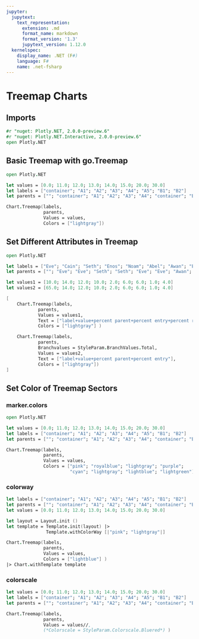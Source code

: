 ```yaml
---
jupyter:
  jupytext:
    text_representation:
      extension: .md
      format_name: markdown
      format_version: '1.3'
      jupytext_version: 1.12.0
  kernelspec:
    display_name: .NET (F#)
    language: F#
    name: .net-fsharp
---
```


# Treemap Charts


## Imports

```fsharp dotnet_interactive={"language": "fsharp"}
#r "nuget: Plotly.NET, 2.0.0-preview.6"
#r "nuget: Plotly.NET.Interactive, 2.0.0-preview.6"
open Plotly.NET
```

## Basic Treemap with go.Treemap

```fsharp dotnet_interactive={"language": "fsharp"}
open Plotly.NET

let values = [0.0; 11.0; 12.0; 13.0; 14.0; 15.0; 20.0; 30.0]
let labels = ["container"; "A1"; "A2"; "A3"; "A4"; "A5"; "B1"; "B2"]
let parents = [""; "container"; "A1"; "A2"; "A3"; "A4"; "container"; "B1"]  

Chart.Treemap(labels,
              parents,
              Values = values,
              Colors = ["lightgray"])
```

## Set Different Attributes in Treemap

```fsharp dotnet_interactive={"language": "fsharp"}
open Plotly.NET

let labels = ["Eve"; "Cain"; "Seth"; "Enos"; "Noam"; "Abel"; "Awan"; "Enoch"; "Azura"]
let parents = [""; "Eve"; "Eve"; "Seth"; "Seth"; "Eve"; "Eve"; "Awan"; "Eve"]

let values1 = [10.0; 14.0; 12.0; 10.0; 2.0; 6.0; 6.0; 1.0; 4.0]
let values2 = [65.0; 14.0; 12.0; 10.0; 2.0; 6.0; 6.0; 1.0; 4.0]

[
    Chart.Treemap(labels,
            parents,
            Values = values1,                  
            Text = ["label+value+percent parent+percent entry+percent root"],
            Colors = ["lightgray"] ) 

    Chart.Treemap(labels,
            parents,
            Branchvalues = StyleParam.BranchValues.Total,
            Values = values2, 
            Text = ["label+value+percent parent+percent entry"],
            Colors = ["lightgray"]) 
]
```

## Set Color of Treemap Sectors


### marker.colors

```fsharp dotnet_interactive={"language": "fsharp"}
open Plotly.NET

let values = [0.0; 11.0; 12.0; 13.0; 14.0; 15.0; 20.0; 30.0]
let labels = ["container"; "A1"; "A2"; "A3"; "A4"; "A5"; "B1"; "B2"]
let parents = [""; "container"; "A1"; "A2"; "A3"; "A4"; "container"; "B1"]

Chart.Treemap(labels,
              parents,
              Values = values, 
              Colors = ["pink"; "royalblue"; "lightgray"; "purple"; 
                        "cyan"; "lightgray"; "lightblue"; "lightgreen"]) 
```

### colorway

```fsharp dotnet_interactive={"language": "fsharp"}
let labels = ["container"; "A1"; "A2"; "A3"; "A4"; "A5"; "B1"; "B2"]
let parents = [""; "container"; "A1"; "A2"; "A3"; "A4"; "container"; "B1"]
let values = [0.0; 11.0; 12.0; 13.0; 14.0; 15.0; 20.0; 30.0]

let layout = Layout.init ()
let template = Template.init(layout) |> 
               Template.withColorWay [|"pink"; "lightgray"|]

Chart.Treemap(labels,
              parents,
              Values = values, 
              Colors = ["lightblue"] ) 
|> Chart.withTemplate template

```

### colorscale

```fsharp dotnet_interactive={"language": "fsharp"}
let values = [0.0; 11.0; 12.0; 13.0; 14.0; 15.0; 20.0; 30.0]
let labels = ["container"; "A1"; "A2"; "A3"; "A4"; "A5"; "B1"; "B2"]
let parents = [""; "container"; "A1"; "A2"; "A3"; "A4"; "container"; "B1"]

Chart.Treemap(labels,
              parents,
              Values = values//, 
              (*Colorscale = StyleParam.Colorscale.Bluered*) ) 
```
